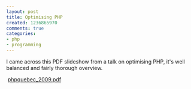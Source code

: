 ```yaml
---
layout: post
title: Optimising PHP
created: 1236865970
comments: true
categories:
- php
- programming
---
```

<p>
I came across this PDF slideshow from a talk on optimising PHP, it's well balanced and fairly thorough overview.
</p>
<p>
 <a href="http://ilia.ws/files/phpquebec_2009.pdf">phpquebec_2009.pdf</a>
</p>

